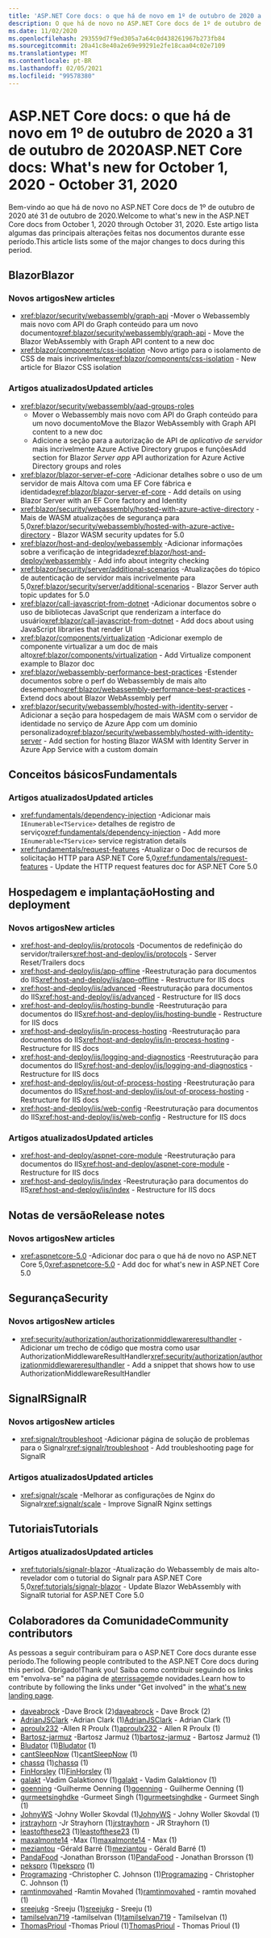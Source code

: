 ```yaml
---
title: 'ASP.NET Core docs: o que há de novo em 1º de outubro de 2020 a 31 de outubro de 2020'
description: O que há de novo no ASP.NET Core docs de 1º de outubro de 2020 a 31 de outubro de 2020.
ms.date: 11/02/2020
ms.openlocfilehash: 293559d7f9ed305a7a64c0d438261967b273fb84
ms.sourcegitcommit: 20a41c8e40a2e69e99291e2fe18caa04c02e7109
ms.translationtype: MT
ms.contentlocale: pt-BR
ms.lasthandoff: 02/05/2021
ms.locfileid: "99578380"
---
```

# <a name="aspnet-core-docs-whats-new-for-october-1-2020---october-31-2020"></a><span data-ttu-id="80b17-103">ASP.NET Core docs: o que há de novo em 1º de outubro de 2020 a 31 de outubro de 2020</span><span class="sxs-lookup"><span data-stu-id="80b17-103">ASP.NET Core docs: What's new for October 1, 2020 - October 31, 2020</span></span>

<span data-ttu-id="80b17-104">Bem-vindo ao que há de novo no ASP.NET Core docs de 1º de outubro de 2020 até 31 de outubro de 2020.</span><span class="sxs-lookup"><span data-stu-id="80b17-104">Welcome to what's new in the ASP.NET Core docs from October 1, 2020 through October 31, 2020.</span></span> <span data-ttu-id="80b17-105">Este artigo lista algumas das principais alterações feitas nos documentos durante esse período.</span><span class="sxs-lookup"><span data-stu-id="80b17-105">This article lists some of the major changes to docs during this period.</span></span>

## <a name="blazor"></a><span data-ttu-id="80b17-106">Blazor</span><span class="sxs-lookup"><span data-stu-id="80b17-106">Blazor</span></span>

### <a name="new-articles"></a><span data-ttu-id="80b17-107">Novos artigos</span><span class="sxs-lookup"><span data-stu-id="80b17-107">New articles</span></span>

- <span data-ttu-id="80b17-108"><xref:blazor/security/webassembly/graph-api> -Mover o Webassembly mais novo com API do Graph conteúdo para um novo documento</span><span class="sxs-lookup"><span data-stu-id="80b17-108"><xref:blazor/security/webassembly/graph-api> - Move the Blazor WebAssembly with Graph API content to a new doc</span></span>
- <span data-ttu-id="80b17-109"><xref:blazor/components/css-isolation> -Novo artigo para o isolamento de CSS de mais incrivelmente</span><span class="sxs-lookup"><span data-stu-id="80b17-109"><xref:blazor/components/css-isolation> - New article for Blazor CSS isolation</span></span>

### <a name="updated-articles"></a><span data-ttu-id="80b17-110">Artigos atualizados</span><span class="sxs-lookup"><span data-stu-id="80b17-110">Updated articles</span></span>

- <xref:blazor/security/webassembly/aad-groups-roles>
  - <span data-ttu-id="80b17-111">Mover o Webassembly mais novo com API do Graph conteúdo para um novo documento</span><span class="sxs-lookup"><span data-stu-id="80b17-111">Move the Blazor WebAssembly with Graph API content to a new doc</span></span>
  - <span data-ttu-id="80b17-112">Adicione a seção para a autorização de API de *aplicativo de servidor* mais incrivelmente Azure Active Directory grupos e funções</span><span class="sxs-lookup"><span data-stu-id="80b17-112">Add section for Blazor *Server app* API authorization for Azure Active Directory groups and roles</span></span>
- <span data-ttu-id="80b17-113"><xref:blazor/blazor-server-ef-core> -Adicionar detalhes sobre o uso de um servidor de mais Altova com uma EF Core fábrica e identidade</span><span class="sxs-lookup"><span data-stu-id="80b17-113"><xref:blazor/blazor-server-ef-core> - Add details on using Blazor Server with an EF Core factory and Identity</span></span>
- <span data-ttu-id="80b17-114"><xref:blazor/security/webassembly/hosted-with-azure-active-directory> -Mais de WASM atualizações de segurança para 5,0</span><span class="sxs-lookup"><span data-stu-id="80b17-114"><xref:blazor/security/webassembly/hosted-with-azure-active-directory> - Blazor WASM security updates for 5.0</span></span>
- <span data-ttu-id="80b17-115"><xref:blazor/host-and-deploy/webassembly> -Adicionar informações sobre a verificação de integridade</span><span class="sxs-lookup"><span data-stu-id="80b17-115"><xref:blazor/host-and-deploy/webassembly> - Add info about integrity checking</span></span>
- <span data-ttu-id="80b17-116"><xref:blazor/security/server/additional-scenarios> -Atualizações do tópico de autenticação de servidor mais incrivelmente para 5,0</span><span class="sxs-lookup"><span data-stu-id="80b17-116"><xref:blazor/security/server/additional-scenarios> - Blazor Server auth topic updates for 5.0</span></span>
- <span data-ttu-id="80b17-117"><xref:blazor/call-javascript-from-dotnet> -Adicionar documentos sobre o uso de bibliotecas JavaScript que renderizam a interface do usuário</span><span class="sxs-lookup"><span data-stu-id="80b17-117"><xref:blazor/call-javascript-from-dotnet> - Add docs about using JavaScript libraries that render UI</span></span>
- <span data-ttu-id="80b17-118"><xref:blazor/components/virtualization> -Adicionar exemplo de componente virtualizar a um doc de mais alto</span><span class="sxs-lookup"><span data-stu-id="80b17-118"><xref:blazor/components/virtualization> - Add Virtualize component example to Blazor doc</span></span>
- <span data-ttu-id="80b17-119"><xref:blazor/webassembly-performance-best-practices> -Estender documentos sobre o perf do Webassembly de mais alto desempenho</span><span class="sxs-lookup"><span data-stu-id="80b17-119"><xref:blazor/webassembly-performance-best-practices> - Extend docs about Blazor WebAssembly perf</span></span>
- <span data-ttu-id="80b17-120"><xref:blazor/security/webassembly/hosted-with-identity-server> -Adicionar a seção para hospedagem de mais WASM com o servidor de identidade no serviço de Azure App com um domínio personalizado</span><span class="sxs-lookup"><span data-stu-id="80b17-120"><xref:blazor/security/webassembly/hosted-with-identity-server> - Add section for hosting Blazor WASM with Identity Server in Azure App Service with a custom domain</span></span>

## <a name="fundamentals"></a><span data-ttu-id="80b17-121">Conceitos básicos</span><span class="sxs-lookup"><span data-stu-id="80b17-121">Fundamentals</span></span>

### <a name="updated-articles"></a><span data-ttu-id="80b17-122">Artigos atualizados</span><span class="sxs-lookup"><span data-stu-id="80b17-122">Updated articles</span></span>

- <span data-ttu-id="80b17-123"><xref:fundamentals/dependency-injection> -Adicionar mais `IEnumerable<TService>` detalhes de registro de serviço</span><span class="sxs-lookup"><span data-stu-id="80b17-123"><xref:fundamentals/dependency-injection> - Add more `IEnumerable<TService>` service registration details</span></span>
- <span data-ttu-id="80b17-124"><xref:fundamentals/request-features> -Atualizar o Doc de recursos de solicitação HTTP para ASP.NET Core 5,0</span><span class="sxs-lookup"><span data-stu-id="80b17-124"><xref:fundamentals/request-features> - Update the HTTP request features doc for ASP.NET Core 5.0</span></span>

## <a name="hosting-and-deployment"></a><span data-ttu-id="80b17-125">Hospedagem e implantação</span><span class="sxs-lookup"><span data-stu-id="80b17-125">Hosting and deployment</span></span>

### <a name="new-articles"></a><span data-ttu-id="80b17-126">Novos artigos</span><span class="sxs-lookup"><span data-stu-id="80b17-126">New articles</span></span>

- <span data-ttu-id="80b17-127"><xref:host-and-deploy/iis/protocols> -Documentos de redefinição do servidor/trailers</span><span class="sxs-lookup"><span data-stu-id="80b17-127"><xref:host-and-deploy/iis/protocols> - Server Reset/Trailers docs</span></span>
- <span data-ttu-id="80b17-128"><xref:host-and-deploy/iis/app-offline> -Reestruturação para documentos do IIS</span><span class="sxs-lookup"><span data-stu-id="80b17-128"><xref:host-and-deploy/iis/app-offline> - Restructure for IIS docs</span></span>
- <span data-ttu-id="80b17-129"><xref:host-and-deploy/iis/advanced> -Reestruturação para documentos do IIS</span><span class="sxs-lookup"><span data-stu-id="80b17-129"><xref:host-and-deploy/iis/advanced> - Restructure for IIS docs</span></span>
- <span data-ttu-id="80b17-130"><xref:host-and-deploy/iis/hosting-bundle> -Reestruturação para documentos do IIS</span><span class="sxs-lookup"><span data-stu-id="80b17-130"><xref:host-and-deploy/iis/hosting-bundle> - Restructure for IIS docs</span></span>
- <span data-ttu-id="80b17-131"><xref:host-and-deploy/iis/in-process-hosting> -Reestruturação para documentos do IIS</span><span class="sxs-lookup"><span data-stu-id="80b17-131"><xref:host-and-deploy/iis/in-process-hosting> - Restructure for IIS docs</span></span>
- <span data-ttu-id="80b17-132"><xref:host-and-deploy/iis/logging-and-diagnostics> -Reestruturação para documentos do IIS</span><span class="sxs-lookup"><span data-stu-id="80b17-132"><xref:host-and-deploy/iis/logging-and-diagnostics> - Restructure for IIS docs</span></span>
- <span data-ttu-id="80b17-133"><xref:host-and-deploy/iis/out-of-process-hosting> -Reestruturação para documentos do IIS</span><span class="sxs-lookup"><span data-stu-id="80b17-133"><xref:host-and-deploy/iis/out-of-process-hosting> - Restructure for IIS docs</span></span>
- <span data-ttu-id="80b17-134"><xref:host-and-deploy/iis/web-config> -Reestruturação para documentos do IIS</span><span class="sxs-lookup"><span data-stu-id="80b17-134"><xref:host-and-deploy/iis/web-config> - Restructure for IIS docs</span></span>

### <a name="updated-articles"></a><span data-ttu-id="80b17-135">Artigos atualizados</span><span class="sxs-lookup"><span data-stu-id="80b17-135">Updated articles</span></span>

- <span data-ttu-id="80b17-136"><xref:host-and-deploy/aspnet-core-module> -Reestruturação para documentos do IIS</span><span class="sxs-lookup"><span data-stu-id="80b17-136"><xref:host-and-deploy/aspnet-core-module> - Restructure for IIS docs</span></span>
- <span data-ttu-id="80b17-137"><xref:host-and-deploy/iis/index> -Reestruturação para documentos do IIS</span><span class="sxs-lookup"><span data-stu-id="80b17-137"><xref:host-and-deploy/iis/index> - Restructure for IIS docs</span></span>

## <a name="release-notes"></a><span data-ttu-id="80b17-138">Notas de versão</span><span class="sxs-lookup"><span data-stu-id="80b17-138">Release notes</span></span>

### <a name="new-articles"></a><span data-ttu-id="80b17-139">Novos artigos</span><span class="sxs-lookup"><span data-stu-id="80b17-139">New articles</span></span>

- <span data-ttu-id="80b17-140"><xref:aspnetcore-5.0> -Adicionar doc para o que há de novo no ASP.NET Core 5,0</span><span class="sxs-lookup"><span data-stu-id="80b17-140"><xref:aspnetcore-5.0> - Add doc for what's new in ASP.NET Core 5.0</span></span>

## <a name="security"></a><span data-ttu-id="80b17-141">Segurança</span><span class="sxs-lookup"><span data-stu-id="80b17-141">Security</span></span>

### <a name="new-articles"></a><span data-ttu-id="80b17-142">Novos artigos</span><span class="sxs-lookup"><span data-stu-id="80b17-142">New articles</span></span>

- <span data-ttu-id="80b17-143"><xref:security/authorization/authorizationmiddlewareresulthandler> -Adicionar um trecho de código que mostra como usar AuthorizationMiddlewareResultHandler</span><span class="sxs-lookup"><span data-stu-id="80b17-143"><xref:security/authorization/authorizationmiddlewareresulthandler> - Add a snippet that shows how to use AuthorizationMiddlewareResultHandler</span></span>

## <a name="signalr"></a><span data-ttu-id="80b17-144">SignalR</span><span class="sxs-lookup"><span data-stu-id="80b17-144">SignalR</span></span>

### <a name="new-articles"></a><span data-ttu-id="80b17-145">Novos artigos</span><span class="sxs-lookup"><span data-stu-id="80b17-145">New articles</span></span>

- <span data-ttu-id="80b17-146"><xref:signalr/troubleshoot> -Adicionar página de solução de problemas para o Signalr</span><span class="sxs-lookup"><span data-stu-id="80b17-146"><xref:signalr/troubleshoot> - Add troubleshooting page for SignalR</span></span>

### <a name="updated-articles"></a><span data-ttu-id="80b17-147">Artigos atualizados</span><span class="sxs-lookup"><span data-stu-id="80b17-147">Updated articles</span></span>

- <span data-ttu-id="80b17-148"><xref:signalr/scale> -Melhorar as configurações de Nginx do Signalr</span><span class="sxs-lookup"><span data-stu-id="80b17-148"><xref:signalr/scale> - Improve SignalR Nginx settings</span></span>

## <a name="tutorials"></a><span data-ttu-id="80b17-149">Tutoriais</span><span class="sxs-lookup"><span data-stu-id="80b17-149">Tutorials</span></span>

### <a name="updated-articles"></a><span data-ttu-id="80b17-150">Artigos atualizados</span><span class="sxs-lookup"><span data-stu-id="80b17-150">Updated articles</span></span>

- <span data-ttu-id="80b17-151"><xref:tutorials/signalr-blazor> -Atualização do Webassembly de mais alto-revelador com o tutorial do Signalr para ASP.NET Core 5,0</span><span class="sxs-lookup"><span data-stu-id="80b17-151"><xref:tutorials/signalr-blazor> - Update Blazor WebAssembly with SignalR tutorial for ASP.NET Core 5.0</span></span>

## <a name="community-contributors"></a><span data-ttu-id="80b17-152">Colaboradores da Comunidade</span><span class="sxs-lookup"><span data-stu-id="80b17-152">Community contributors</span></span>

<span data-ttu-id="80b17-153">As pessoas a seguir contribuíram para o ASP.NET Core docs durante esse período.</span><span class="sxs-lookup"><span data-stu-id="80b17-153">The following people contributed to the ASP.NET Core docs during this period.</span></span> <span data-ttu-id="80b17-154">Obrigado!</span><span class="sxs-lookup"><span data-stu-id="80b17-154">Thank you!</span></span> <span data-ttu-id="80b17-155">Saiba como contribuir seguindo os links em "envolva-se" na página de [aterrissagem](index.yml)de novidades.</span><span class="sxs-lookup"><span data-stu-id="80b17-155">Learn how to contribute by following the links under "Get involved" in the [what's new landing page](index.yml).</span></span>

- <span data-ttu-id="80b17-156">[daveabrock](https://github.com/daveabrock) -Dave Brock (2)</span><span class="sxs-lookup"><span data-stu-id="80b17-156">[daveabrock](https://github.com/daveabrock) - Dave Brock (2)</span></span>
- <span data-ttu-id="80b17-157">[AdrianJSClark](https://github.com/AdrianJSClark) -Adrian Clark (1)</span><span class="sxs-lookup"><span data-stu-id="80b17-157">[AdrianJSClark](https://github.com/AdrianJSClark) - Adrian Clark (1)</span></span>
- <span data-ttu-id="80b17-158">[aproulx232](https://github.com/aproulx232) -Allen R Proulx (1)</span><span class="sxs-lookup"><span data-stu-id="80b17-158">[aproulx232](https://github.com/aproulx232) - Allen R Proulx (1)</span></span>
- <span data-ttu-id="80b17-159">[Bartosz-jarmuz](https://github.com/bartosz-jarmuz) -Bartosz Jarmuż (1)</span><span class="sxs-lookup"><span data-stu-id="80b17-159">[bartosz-jarmuz](https://github.com/bartosz-jarmuz) - Bartosz Jarmuż (1)</span></span>
- <span data-ttu-id="80b17-160">[Bludator](https://github.com/Bludator) (1)</span><span class="sxs-lookup"><span data-stu-id="80b17-160">[Bludator](https://github.com/Bludator) (1)</span></span>
- <span data-ttu-id="80b17-161">[cantSleepNow](https://github.com/cantSleepNow) (1)</span><span class="sxs-lookup"><span data-stu-id="80b17-161">[cantSleepNow](https://github.com/cantSleepNow) (1)</span></span>
- <span data-ttu-id="80b17-162">[chassq](https://github.com/chassq) (1)</span><span class="sxs-lookup"><span data-stu-id="80b17-162">[chassq](https://github.com/chassq) (1)</span></span>
- <span data-ttu-id="80b17-163">[FinHorsley](https://github.com/FinHorsley) (1)</span><span class="sxs-lookup"><span data-stu-id="80b17-163">[FinHorsley](https://github.com/FinHorsley) (1)</span></span>
- <span data-ttu-id="80b17-164">[galakt](https://github.com/galakt) -Vadim Galaktionov (1)</span><span class="sxs-lookup"><span data-stu-id="80b17-164">[galakt](https://github.com/galakt) - Vadim Galaktionov (1)</span></span>
- <span data-ttu-id="80b17-165">[goenning](https://github.com/goenning) -Guilherme Oenning (1)</span><span class="sxs-lookup"><span data-stu-id="80b17-165">[goenning](https://github.com/goenning) - Guilherme Oenning (1)</span></span>
- <span data-ttu-id="80b17-166">[gurmeetsinghdke](https://github.com/gurmeetsinghdke) -Gurmeet Singh (1)</span><span class="sxs-lookup"><span data-stu-id="80b17-166">[gurmeetsinghdke](https://github.com/gurmeetsinghdke) - Gurmeet Singh (1)</span></span>
- <span data-ttu-id="80b17-167">[JohnyWS](https://github.com/JohnyWS) -Johny Woller Skovdal (1)</span><span class="sxs-lookup"><span data-stu-id="80b17-167">[JohnyWS](https://github.com/JohnyWS) - Johny Woller Skovdal (1)</span></span>
- <span data-ttu-id="80b17-168">[jrstrayhorn](https://github.com/jrstrayhorn) -Jr Strayhorn (1)</span><span class="sxs-lookup"><span data-stu-id="80b17-168">[jrstrayhorn](https://github.com/jrstrayhorn) - JR Strayhorn (1)</span></span>
- <span data-ttu-id="80b17-169">[leastofthese23](https://github.com/leastofthese23) (1)</span><span class="sxs-lookup"><span data-stu-id="80b17-169">[leastofthese23](https://github.com/leastofthese23) (1)</span></span>
- <span data-ttu-id="80b17-170">[maxalmonte14](https://github.com/maxalmonte14) -Max (1)</span><span class="sxs-lookup"><span data-stu-id="80b17-170">[maxalmonte14](https://github.com/maxalmonte14) - Max (1)</span></span>
- <span data-ttu-id="80b17-171">[meziantou](https://github.com/meziantou) -Gérald Barré (1)</span><span class="sxs-lookup"><span data-stu-id="80b17-171">[meziantou](https://github.com/meziantou) - Gérald Barré (1)</span></span>
- <span data-ttu-id="80b17-172">[PandaFood](https://github.com/PandaFood) -Jonathan Brorsson (1)</span><span class="sxs-lookup"><span data-stu-id="80b17-172">[PandaFood](https://github.com/PandaFood) - Jonathan Brorsson (1)</span></span>
- <span data-ttu-id="80b17-173">[pekspro](https://github.com/pekspro) (1)</span><span class="sxs-lookup"><span data-stu-id="80b17-173">[pekspro](https://github.com/pekspro) (1)</span></span>
- <span data-ttu-id="80b17-174">[Programazing](https://github.com/Programazing) -Christopher C. Johnson (1)</span><span class="sxs-lookup"><span data-stu-id="80b17-174">[Programazing](https://github.com/Programazing) - Christopher C. Johnson (1)</span></span>
- <span data-ttu-id="80b17-175">[ramtinmovahed](https://github.com/ramtinmovahed) -Ramtin Movahed (1)</span><span class="sxs-lookup"><span data-stu-id="80b17-175">[ramtinmovahed](https://github.com/ramtinmovahed) - ramtin movahed (1)</span></span>
- <span data-ttu-id="80b17-176">[sreejukg](https://github.com/sreejukg) -Sreeju (1)</span><span class="sxs-lookup"><span data-stu-id="80b17-176">[sreejukg](https://github.com/sreejukg) - Sreeju (1)</span></span>
- <span data-ttu-id="80b17-177">[tamilselvan719](https://github.com/tamilselvan719) -tamilselvan (1)</span><span class="sxs-lookup"><span data-stu-id="80b17-177">[tamilselvan719](https://github.com/tamilselvan719) - Tamilselvan (1)</span></span>
- <span data-ttu-id="80b17-178">[ThomasPrioul](https://github.com/ThomasPrioul) -Thomas Prioul (1)</span><span class="sxs-lookup"><span data-stu-id="80b17-178">[ThomasPrioul](https://github.com/ThomasPrioul) - Thomas Prioul (1)</span></span>
